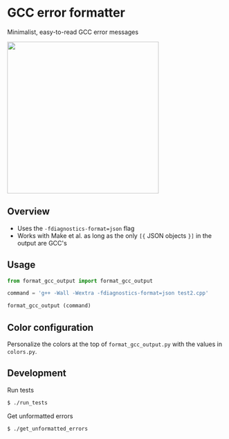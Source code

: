 
# GCC error formatter

Minimalist, easy-to-read GCC error messages<br>

<img src='formatted_output.png' height='350px'>


## Overview

- Uses the `-fdiagnostics-format=json` flag
- Works with Make et al. as long as the only `[{` JSON objects `}]` in the output are GCC's


## Usage

```python
from format_gcc_output import format_gcc_output

command = 'g++ -Wall -Wextra -fdiagnostics-format=json test2.cpp'

format_gcc_output (command)
```


## Color configuration

Personalize the colors at the top of `format_gcc_output.py` with the values in `colors.py`.<br>


## Development

Run tests
```bash
$ ./run_tests
```


Get unformatted errors
```bash
$ ./get_unformatted_errors
```
